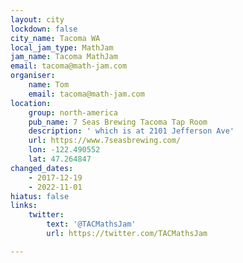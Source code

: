 ```yaml
---
layout: city
lockdown: false
city_name: Tacoma WA
local_jam_type: MathJam
jam_name: Tacoma MathJam
email: tacoma@math-jam.com
organiser:
    name: Tom
    email: tacoma@math-jam.com
location:
    group: north-america
    pub_name: 7 Seas Brewing Tacoma Tap Room
    description: ' which is at 2101 Jefferson Ave'
    url: https://www.7seasbrewing.com/
    lon: -122.490552
    lat: 47.264847
changed_dates:
    - 2017-12-19
    - 2022-11-01
hiatus: false
links:
    twitter:
        text: '@TACMathsJam'
        url: https://twitter.com/TACMathsJam

---
```


